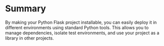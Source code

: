 # Summary

By making your Python Flask project installable, you can easily deploy it in different environments using standard Python tools. This allows you to manage dependencies, isolate test environments, and use your project as a library in other projects.
